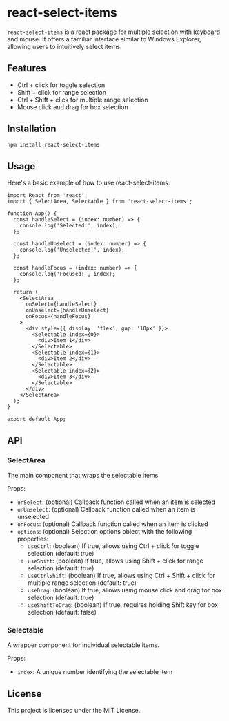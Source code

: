 # react-select-items

`react-select-items` is a react package for multiple selection with keyboard and mouse. It offers a familiar interface similar to Windows Explorer, allowing users to intuitively select items.

## Features

- Ctrl + click for toggle selection
- Shift + click for range selection
- Ctrl + Shift + click for multiple range selection
- Mouse click and drag for box selection

## Installation

```bash
npm install react-select-items
```

## Usage

Here's a basic example of how to use react-select-items:

```tsx
import React from 'react';
import { SelectArea, Selectable } from 'react-select-items';

function App() {
  const handleSelect = (index: number) => {
    console.log('Selected:', index);
  };

  const handleUnselect = (index: number) => {
    console.log('Unselected:', index);
  };

  const handleFocus = (index: number) => {
    console.log('Focused:', index);
  };

  return (
    <SelectArea
      onSelect={handleSelect}
      onUnselect={handleUnselect}
      onFocus={handleFocus}
    >
      <div style={{ display: 'flex', gap: '10px' }}>
        <Selectable index={0}>
          <div>Item 1</div>
        </Selectable>
        <Selectable index={1}>
          <div>Item 2</div>
        </Selectable>
        <Selectable index={2}>
          <div>Item 3</div>
        </Selectable>
      </div>
    </SelectArea>
  );
}

export default App;
```

## API

### SelectArea

The main component that wraps the selectable items.

Props:

- `onSelect`: (optional) Callback function called when an item is selected
- `onUnselect`: (optional) Callback function called when an item is unselected
- `onFocus`: (optional) Callback function called when an item is clicked
- `options`: (optional) Selection options object with the following properties:
  - `useCtrl`: (boolean) If true, allows using Ctrl + click for toggle selection (default: true)
  - `useShift`: (boolean) If true, allows using Shift + click for range selection (default: true)
  - `useCtrlShift`: (boolean) If true, allows using Ctrl + Shift + click for multiple range selection (default: true)
  - `useDrag`: (boolean) If true, allows using mouse click and drag for box selection (default: true)
  - `useShiftToDrag`: (boolean) If true, requires holding Shift key for box selection (default: false)

### Selectable

A wrapper component for individual selectable items.

Props:

- `index`: A unique number identifying the selectable item

## License

This project is licensed under the MIT License.
